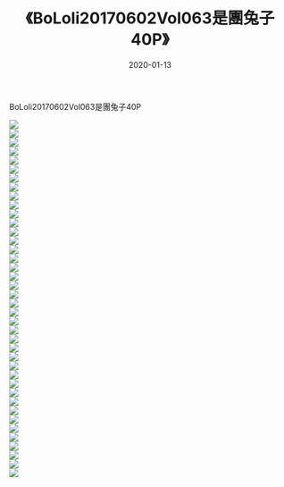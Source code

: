 ﻿---
layout: post
title:  《BoLoli20170602Vol063是團兔子40P》
date:   2020-01-13
img: http://pic.660000.xyz/1:/性感/2020/BoLoli20170602Vol063是團兔子40P/000.jpg
categories: [美女, 清纯, 唯美]
---

BoLoli20170602Vol063是團兔子40P

  ![](http://pic.660000.xyz/1:/性感/2020/BoLoli20170602Vol063是團兔子40P/001.jpg) <br> ![](http://pic.660000.xyz/1:/性感/2020/BoLoli20170602Vol063是團兔子40P/002.jpg) <br> ![](http://pic.660000.xyz/1:/性感/2020/BoLoli20170602Vol063是團兔子40P/003.jpg) <br> ![](http://pic.660000.xyz/1:/性感/2020/BoLoli20170602Vol063是團兔子40P/004.jpg) <br> ![](http://pic.660000.xyz/1:/性感/2020/BoLoli20170602Vol063是團兔子40P/005.jpg) <br> ![](http://pic.660000.xyz/1:/性感/2020/BoLoli20170602Vol063是團兔子40P/006.jpg) <br> ![](http://pic.660000.xyz/1:/性感/2020/BoLoli20170602Vol063是團兔子40P/007.jpg) <br> ![](http://pic.660000.xyz/1:/性感/2020/BoLoli20170602Vol063是團兔子40P/008.jpg) <br> ![](http://pic.660000.xyz/1:/性感/2020/BoLoli20170602Vol063是團兔子40P/009.jpg) <br> ![](http://pic.660000.xyz/1:/性感/2020/BoLoli20170602Vol063是團兔子40P/010.jpg) <br> ![](http://pic.660000.xyz/1:/性感/2020/BoLoli20170602Vol063是團兔子40P/011.jpg) <br> ![](http://pic.660000.xyz/1:/性感/2020/BoLoli20170602Vol063是團兔子40P/012.jpg) <br> ![](http://pic.660000.xyz/1:/性感/2020/BoLoli20170602Vol063是團兔子40P/013.jpg) <br> ![](http://pic.660000.xyz/1:/性感/2020/BoLoli20170602Vol063是團兔子40P/014.jpg) <br> ![](http://pic.660000.xyz/1:/性感/2020/BoLoli20170602Vol063是團兔子40P/015.jpg) <br> ![](http://pic.660000.xyz/1:/性感/2020/BoLoli20170602Vol063是團兔子40P/016.jpg) <br> ![](http://pic.660000.xyz/1:/性感/2020/BoLoli20170602Vol063是團兔子40P/017.jpg) <br> ![](http://pic.660000.xyz/1:/性感/2020/BoLoli20170602Vol063是團兔子40P/018.jpg) <br> ![](http://pic.660000.xyz/1:/性感/2020/BoLoli20170602Vol063是團兔子40P/019.jpg) <br> ![](http://pic.660000.xyz/1:/性感/2020/BoLoli20170602Vol063是團兔子40P/020.jpg) <br> ![](http://pic.660000.xyz/1:/性感/2020/BoLoli20170602Vol063是團兔子40P/021.jpg) <br> ![](http://pic.660000.xyz/1:/性感/2020/BoLoli20170602Vol063是團兔子40P/022.jpg) <br> ![](http://pic.660000.xyz/1:/性感/2020/BoLoli20170602Vol063是團兔子40P/023.jpg) <br> ![](http://pic.660000.xyz/1:/性感/2020/BoLoli20170602Vol063是團兔子40P/024.jpg) <br> ![](http://pic.660000.xyz/1:/性感/2020/BoLoli20170602Vol063是團兔子40P/025.jpg) <br> ![](http://pic.660000.xyz/1:/性感/2020/BoLoli20170602Vol063是團兔子40P/026.jpg) <br> ![](http://pic.660000.xyz/1:/性感/2020/BoLoli20170602Vol063是團兔子40P/027.jpg) <br> ![](http://pic.660000.xyz/1:/性感/2020/BoLoli20170602Vol063是團兔子40P/028.jpg) <br> ![](http://pic.660000.xyz/1:/性感/2020/BoLoli20170602Vol063是團兔子40P/029.jpg) <br> ![](http://pic.660000.xyz/1:/性感/2020/BoLoli20170602Vol063是團兔子40P/030.jpg) <br> ![](http://pic.660000.xyz/1:/性感/2020/BoLoli20170602Vol063是團兔子40P/031.jpg) <br> ![](http://pic.660000.xyz/1:/性感/2020/BoLoli20170602Vol063是團兔子40P/032.jpg) <br> ![](http://pic.660000.xyz/1:/性感/2020/BoLoli20170602Vol063是團兔子40P/033.jpg) <br> ![](http://pic.660000.xyz/1:/性感/2020/BoLoli20170602Vol063是團兔子40P/034.jpg) <br> ![](http://pic.660000.xyz/1:/性感/2020/BoLoli20170602Vol063是團兔子40P/035.jpg) <br> ![](http://pic.660000.xyz/1:/性感/2020/BoLoli20170602Vol063是團兔子40P/036.jpg) <br> ![](http://pic.660000.xyz/1:/性感/2020/BoLoli20170602Vol063是團兔子40P/037.jpg) <br> ![](http://pic.660000.xyz/1:/性感/2020/BoLoli20170602Vol063是團兔子40P/038.jpg) <br> ![](http://pic.660000.xyz/1:/性感/2020/BoLoli20170602Vol063是團兔子40P/039.jpg) <br> ![](http://pic.660000.xyz/1:/性感/2020/BoLoli20170602Vol063是團兔子40P/040.jpg) <br>